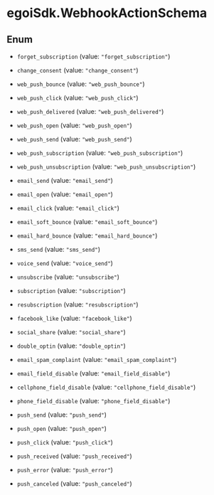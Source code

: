 # egoiSdk.WebhookActionSchema

## Enum


* `forget_subscription` (value: `"forget_subscription"`)

* `change_consent` (value: `"change_consent"`)

* `web_push_bounce` (value: `"web_push_bounce"`)

* `web_push_click` (value: `"web_push_click"`)

* `web_push_delivered` (value: `"web_push_delivered"`)

* `web_push_open` (value: `"web_push_open"`)

* `web_push_send` (value: `"web_push_send"`)

* `web_push_subscription` (value: `"web_push_subscription"`)

* `web_push_unsubscription` (value: `"web_push_unsubscription"`)

* `email_send` (value: `"email_send"`)

* `email_open` (value: `"email_open"`)

* `email_click` (value: `"email_click"`)

* `email_soft_bounce` (value: `"email_soft_bounce"`)

* `email_hard_bounce` (value: `"email_hard_bounce"`)

* `sms_send` (value: `"sms_send"`)

* `voice_send` (value: `"voice_send"`)

* `unsubscribe` (value: `"unsubscribe"`)

* `subscription` (value: `"subscription"`)

* `resubscription` (value: `"resubscription"`)

* `facebook_like` (value: `"facebook_like"`)

* `social_share` (value: `"social_share"`)

* `double_optin` (value: `"double_optin"`)

* `email_spam_complaint` (value: `"email_spam_complaint"`)

* `email_field_disable` (value: `"email_field_disable"`)

* `cellphone_field_disable` (value: `"cellphone_field_disable"`)

* `phone_field_disable` (value: `"phone_field_disable"`)

* `push_send` (value: `"push_send"`)

* `push_open` (value: `"push_open"`)

* `push_click` (value: `"push_click"`)

* `push_received` (value: `"push_received"`)

* `push_error` (value: `"push_error"`)

* `push_canceled` (value: `"push_canceled"`)


